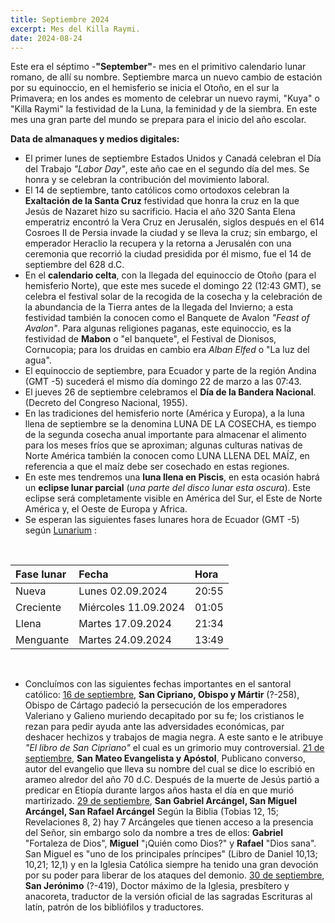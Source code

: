 ```yaml
---
title: Septiembre 2024 
excerpt: Mes del Killa Raymi.
date: 2024-08-24
---
```


<div class="intro">

Este era el séptimo -**"September"**- mes en el primitivo calendario lunar romano, de allí su nombre. Septiembre marca un nuevo cambio de estación por su equinoccio, en el hemisferio se inicia el Otoño, en el sur la Primavera; en los andes es momento de celebrar un nuevo raymi, "Kuya" o "Killa Raymi" la festividad de la Luna, la feminidad y de la siembra. En este mes una gran parte del mundo se prepara para el inicio del año escolar.

</div>

**Data de almanaques y medios digitales:**

- El primer lunes de septiembre Estados Unidos y Canadá celebran el Día del Trabajo *"Labor Day"*, este año cae en el segundo día del mes. Se honra y se celebran la contribución del movimiento laboral.  
- El 14 de septiembre, tanto católicos como ortodoxos celebran la **Exaltación de la Santa Cruz** festividad que honra la cruz en la que Jesús de Nazaret hizo su sacrificio. Hacia el año 320 Santa Elena emperatriz encontró la Vera Cruz en Jerusalén, siglos después en el 614 Cosroes II de Persia invade la ciudad y se lleva la cruz; sin embargo, el emperador Heraclio la recupera y la retorna a Jerusalén con una ceremonia que recorrió la ciudad presidida por él mismo, fue el 14 de septiembre del 628 d.C.
- En el **calendario celta**, con la llegada del equinoccio de Otoño (para el hemisferio Norte), que este mes sucede el domingo 22 (12:43 GMT), se celebra el festival solar de la recogida de la cosecha y la celebración de la abundancia de la Tierra antes de la llegada del Invierno; a esta festividad también la conocen como el Banquete de Avalon *"Feast of Avalon"*. Para algunas religiones paganas, este equinoccio, es la festividad de **Mabon** o "el banquete", el Festival de Dionisos, Cornucopia; para los druidas en cambio era *Alban Elfed* o "La luz del agua".
- El equinoccio de septiembre, para Ecuador y parte de la región Andina (GMT -5) sucederá el mismo día domingo 22 de marzo a las 07:43.
- El jueves 26 de septiembre celebramos el **Día de la Bandera Nacional**. (Decreto del Congreso Nacional, 1955). 
- En las tradiciones del hemisferio norte (América y Europa), a la luna llena de septiembre se la denomina LUNA DE LA COSECHA, es tiempo de la segunda cosecha anual importante para almacenar el alimento para los meses fríos que se aproximan; algunas culturas nativas de Norte América también la conocen como LUNA LLENA DEL MAÍZ, en referencia a que el maíz debe ser cosechado en estas regiones. 
- En este mes tendremos una **luna llena en Piscis**, en esta ocasión habrá un **eclipse lunar parcial** (*una parte del disco lunar esta oscura*). Este eclipse será completamente visible en América del Sur, el Este de Norte América y, el Oeste de Europa y Africa.  
- Se esperan las siguientes fases lunares hora de Ecuador (GMT -5) según [Lunarium](https://www.lunarium.co.uk) :

<br/>  

| Fase lunar              | Fecha 	| Hora |
| :---------------- | :------  	| :---- |
| Nueva           |   Lunes 02.09.2024   	| 20:55 |
| Creciente    |  Miércoles 11.09.2024   	| 01:05 |
| Llena |  Martes 17.09.2024   	| 21:34 |  
| Menguante        |   Martes 24.09.2024   	| 13:49 |

<br/>  

- Concluímos con las siguientes fechas importantes en el santoral católico: <u>16 de septiembre</u>, **San Cipriano, Obispo y Mártir** (?-258), Obispo de Cártago padeció la persecución de los emperadores Valeriano y Galieno muriendo decapitado por su fe; los cristianos le rezan para pedir ayuda ante las adversidades económicas, par deshacer hechizos y trabajos de magia negra. A este santo e le atribuye *"El libro de San Cipriano"* el cual es un grimorio muy controversial. <u>21 de septiembre</u>, **San Mateo Evangelista y Apóstol**, Publicano converso, autor del evangelio que lleva su nombre del cual se dice lo escribió en arameo alredor del año 70 d.C. Después de la muerte de Jesús partió a predicar en Etiopía durante largos años hasta el día en que murió martirizado. <u>29 de septiembre</u>, **San Gabriel Arcángel, San Miguel Arcángel, San Rafael Arcángel** Según la Biblia (Tobias 12, 15; Revelaciones 8, 2) hay 7 Arcángeles que tienen acceso a la presencia del Señor, sin embargo solo da nombre a tres de ellos: **Gabriel** "Fortaleza de Dios", **Miguel** "¡Quién como Dios?" y **Rafael** "Dios sana". San Miguel es "uno de los principales príncipes" (Libro de Daniel 10,13; 10,21; 12,1) y en la Iglesia Católica siempre ha tenido una gran devoción por su poder para liberar de los ataques del demonio.  <u>30 de septiembre</u>, **San Jerónimo** (?-419), Doctor máximo de la Iglesia, presbítero y anacoreta, traductor de la versión oficial de las sagradas Escrituras al latín, patrón de los bibliófilos y traductores. 